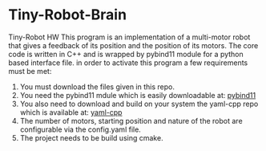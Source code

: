 # Tiny-Robot-Brain
Tiny-Robot HW
This program is an implementation of a multi-motor robot that gives a feedback of its position and the position of its motors.
The core code is written in C++ and is wrapped by pybind11 module for a python based interface file.
in order to activate this program a few requirements must be met:
  1. You must download the files given in this repo.
  2. You need the pybind11 mdule which is easily downloadable at: [pybind11](https://github.com/pybind/pybind11)
  3. You also need to download and build on your system the yaml-cpp repo which is available at: [yaml-cpp](https://github.com/jbeder/yaml-cpp)
  4. The number of motors, starting position and nature of the robot are configurable via the config.yaml file.
  5. The project needs to be build using cmake.

